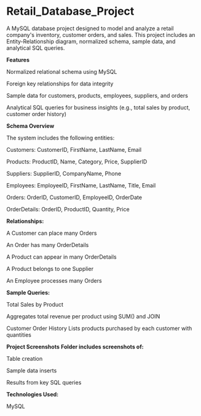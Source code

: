 # Retail_Database_Project

A MySQL database project designed to model and analyze a retail company's inventory, customer orders, and sales. This project includes an Entity-Relationship diagram, normalized schema, sample data, and analytical SQL queries.

**Features**

Normalized relational schema using MySQL

Foreign key relationships for data integrity

Sample data for customers, products, employees, suppliers, and orders

Analytical SQL queries for business insights (e.g., total sales by product, customer order history)

**Schema Overview**

The system includes the following entities:

Customers: CustomerID, FirstName, LastName, Email

Products: ProductID, Name, Category, Price, SupplierID

Suppliers: SupplierID, CompanyName, Phone

Employees: EmployeeID, FirstName, LastName, Title, Email

Orders: OrderID, CustomerID, EmployeeID, OrderDate

OrderDetails: OrderID, ProductID, Quantity, Price

**Relationships:**

A Customer can place many Orders 

An Order has many OrderDetails 

A Product can appear in many OrderDetails 

A Product belongs to one Supplier 

An Employee processes many Orders 

**Sample Queries:**

Total Sales by Product

Aggregates total revenue per product using SUM() and JOIN

Customer Order History
Lists products purchased by each customer with quantities

**Project Screenshots**
**Folder includes screenshots of:**

Table creation

Sample data inserts

Results from key SQL queries

**Technologies Used:**

MySQL
